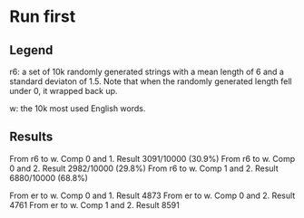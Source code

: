 # Run first

## Legend

r6: a set of 10k randomly generated strings with a mean length of 6 and a standard deviaton of 1.5. Note that when the randomly generated length fell under 0, it wrapped back up.

w: the 10k most used English words.

## Results

From r6 to w. Comp 0 and 1. Result 3091/10000 (30.9%)
From r6 to w. Comp 0 and 2. Result 2982/10000 (29.8%)
From r6 to w. Comp 1 and 2. Result 6880/10000 (68.8%)

From er to w. Comp 0 and 1. Result 4873
From er to w. Comp 0 and 2. Result 4761
From er to w. Comp 1 and 2. Result 8591